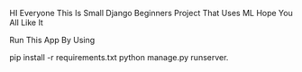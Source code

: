HI Everyone This Is Small Django Beginners Project That Uses ML Hope You All Like It

Run This App By Using

pip install -r  requirements.txt
python manage.py runserver. 
    